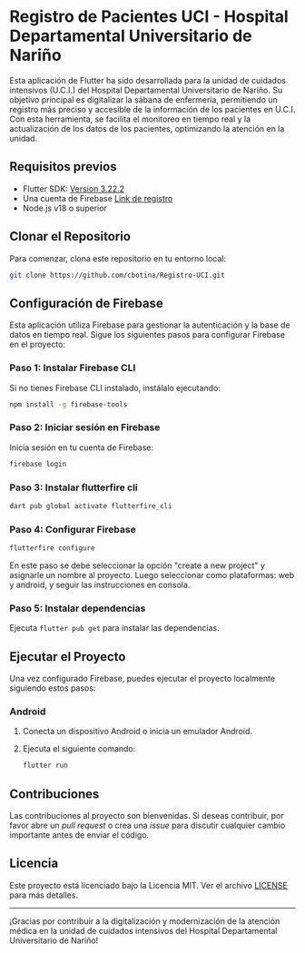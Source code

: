 # Registro de Pacientes UCI - Hospital Departamental Universitario de Nariño

Esta aplicación de Flutter ha sido desarrollada para la unidad de cuidados intensivos (U.C.I.) del Hospital Departamental Universitario de Nariño. Su objetivo principal es digitalizar la sábana de enfermería, permitiendo un registro más preciso y accesible de la información de los pacientes en U.C.I. Con esta herramienta, se facilita el monitoreo en tiempo real y la actualización de los datos de los pacientes, optimizando la atención en la unidad.

## Requisitos previos

- Flutter SDK: [Version 3.22.2](https://storage.googleapis.com/flutter_infra_release/releases/stable/windows/flutter_windows_3.22.2-stable.zip)
- Una cuenta de Firebase [Link de registro](https://console.firebase.google.com/u/0/)
- Node.js v18 o superior

## Clonar el Repositorio

Para comenzar, clona este repositorio en tu entorno local:

```bash
git clone https://github.com/cbotina/Registro-UCI.git
```

## Configuración de Firebase

Esta aplicación utiliza Firebase para gestionar la autenticación y la base de datos en tiempo real. Sigue los siguientes pasos para configurar Firebase en el proyecto:

### Paso 1: Instalar Firebase CLI

Si no tienes Firebase CLI instalado, instálalo ejecutando:

```bash
npm install -g firebase-tools
```

### Paso 2: Iniciar sesión en Firebase

Inicia sesión en tu cuenta de Firebase:

```bash
firebase login
```

### Paso 3: Instalar flutterfire cli

```bash
dart pub global activate flutterfire_cli
```

### Paso 4: Configurar Firebase

```bash
flutterfire configure
```

En este paso se debe seleccionar la opción "create a new project" y asignarle un nombre al proyecto. Luego seleccionar como plataformas: web y android, y seguir las instrucciones en consola.

### Paso 5: Instalar dependencias

Ejecuta `flutter pub get` para instalar las dependencias.

## Ejecutar el Proyecto

Una vez configurado Firebase, puedes ejecutar el proyecto localmente siguiendo estos pasos:

### Android

1. Conecta un dispositivo Android o inicia un emulador Android.
2. Ejecuta el siguiente comando:

   ```bash
   flutter run
   ```

## Contribuciones

Las contribuciones al proyecto son bienvenidas. Si deseas contribuir, por favor abre un _pull request_ o crea una _issue_ para discutir cualquier cambio importante antes de enviar el código.

## Licencia

Este proyecto está licenciado bajo la Licencia MIT. Ver el archivo [LICENSE](LICENSE) para más detalles.

---

¡Gracias por contribuir a la digitalización y modernización de la atención médica en la unidad de cuidados intensivos del Hospital Departamental Universitario de Nariño!
